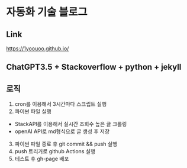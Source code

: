 # 자동화 기술 블로그

## Link
  https://1yoouoo.github.io/

## ChatGPT3.5 + Stackoverflow + python + jekyll

## 로직
1. cron를 이용해서 3시간마다 스크립트 실행
2. 파이썬 파일 실행
  - StackAPI를 이용해서 실시간 조회수 높은 글 크롤링
  - openAI API로 md형식으로 글 생성 후 저장
3. 파이썬 파일 종료 후 git commit && push 실행
4. push 트리거로 github Actions 실행
5. 테스트 후 gh-page 배포



